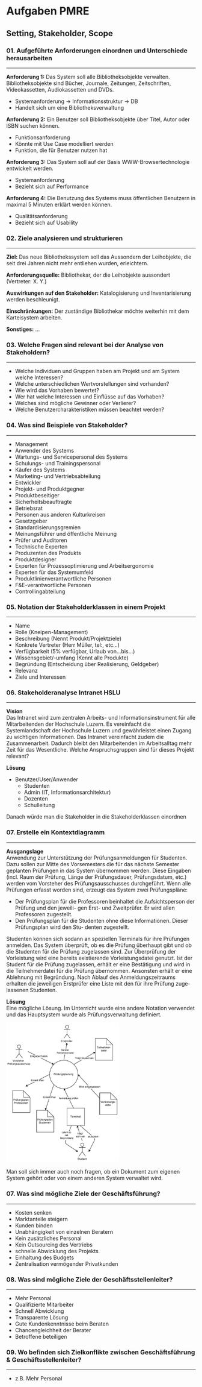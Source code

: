 # Aufgaben PMRE

## Setting, Stakeholder, Scope

### 01. Aufgeführte Anforderungen einordnen und Unterschiede herausarbeiten
---

**Anforderung 1:** Das System soll alle Bibliotheksobjekte verwalten. Bibliotheksobjekte sind Bücher, Journale, Zeitungen, Zeitschriften, Videokassetten, Audiokassetten und DVDs.

* Systemanforderung $\to$ Informationsstruktur $\to$ DB
* Handelt sich um eine Bibliotheksverwaltung

	
**Anforderung 2:** Ein Benutzer soll Bibliotheksobjekte über Titel, Autor oder ISBN suchen können.

* Funktionsanforderung
* Könnte mit Use Case modelliert werden
* Funktion, die für Benutzer nutzen hat

**Anforderung 3:** Das System soll auf der Basis WWW-Browsertechnologie entwickelt werden.

* Systemanforderung
* Bezieht sich auf Performance

**Anforderung 4:** Die Benutzung des Systems muss öffentlichen Benutzern in maximal 5 Minuten erklärt werden können.

* Qualitätsanforderung
* Bezieht sich auf Usability

### 02. Ziele analysieren und strukturieren
---

**Ziel:** Das neue Bibliothekssystem soll das Aussondern der Leihobjekte, die seit drei Jahren nicht mehr entliehen wurden, erleichtern.

**Anforderungsquelle:** Bibliothekar, der die Leihobjekte aussondert (Vertreter: X. Y.)

**Auswirkungen auf den Stakeholder:** Katalogisierung und Inventarisierung werden beschleunigt.

**Einschränkungen:** Der zuständige Bibliothekar möchte weiterhin mit dem Karteisystem arbeiten.

**Sonstiges:** ...

### 03. Welche Fragen sind relevant bei der Analyse von Stakeholdern?
---

* Welche Individuen und Gruppen haben am Projekt und am System welche Interessen?
* Welche unterschiedlichen Wertvorstellungen sind vorhanden?
* Wie wird das Vorhaben bewertet?
* Wer hat welche Interessen und Einflüsse auf das
Vorhaben?
* Welches sind mögliche Gewinner oder Verlierer?
* Welche Benutzercharakteristiken müssen beachtet werden?

### 04. Was sind Beispiele von Stakeholder?
---

* Management
* Anwender des Systems
* Wartungs- und Servicepersonal des Systems
* Schulungs- und Trainingspersonal
* Käufer des Systems
* Marketing- und Vertriebsabteilung
* Entwickler
* Projekt- und Produktgegner
* Produktbeseitiger
* Sicherheitsbeauftragte
* Betriebsrat
* Personen aus anderen Kulturkreisen
* Gesetzgeber
* Standardisierungsgremien
* Meinungsführer und öffentliche Meinung
* Prüfer und Auditoren
* Technische Experten
* Produzenten des Produkts
* Produktdesigner
* Experten für Prozessoptimierung und Arbeitsergonomie
* Experten für das Systemumfeld
* Produktlinienverantwortliche Personen
* F&E-verantwortliche Personen
* Controllingabteilung

### 05. Notation der Stakeholderklassen in einem Projekt
---

* Name
* Rolle (Kneipen-Management)
* Beschreibung (Nennt Produkt/Projektziele)
* Konkrete Vertreter (Herr Müller, tel:, etc...)
* Verfügbarkeit (5% verfügbar, Urlaub von...bis...)
* Wissensgebiet/-umfang (Kennt alle Produkte)
* Begründung (Entscheidung über Realisierung, Geldgeber)
* Relevanz
* Ziele und Interessen

### 06. Stakeholderanalyse Intranet HSLU
---

**Vision** <br>
Das Intranet wird zum zentralen Arbeits- und Informationsinstrument für alle Mitarbeitenden der Hochschule Luzern. Es vereinfacht die Systemlandschaft der Hochschule Luzern und gewährleistet einen Zugang zu wichtigen Informationen. Das Intranet vereinfacht zudem die Zusammenarbeit. Dadurch bleibt den Mitarbeitenden im Arbeitsalltag mehr Zeit für das Wesentliche.
Welche Anspruchsgruppen sind für dieses Projekt relevant?

**Lösung**

* Benutzer/User/Anwender
	* Studenten
	* Admin (IT, Informationsarchitektur)
	* Dozenten
	* Schulleitung

Danach würde man die Stakeholder in die Stakeholderklassen einordnen

### 07. Erstelle ein Kontextdiagramm
---

**Ausgangslage** <br>
Anwendung zur Unterstützung der Prüfungsanmeldungen für Studenten. Dazu sollen zur Mitte des Vorsemesters die für das nächste Semester geplanten Prüfungen in das System übernommen werden. Diese Eingaben (incl. Raum der Prüfung, Länge der Prüfungsdauer, Prüfungsdatum, etc.) werden vom Vorsteher des Prüfungsausschusses durchgeführt. Wenn alle Prüfungen erfasst worden sind, erzeugt das System zwei Prüfungspläne:
 
 * Der Prüfungsplan für die Professoren beinhaltet die Aufsichtsperson der Prüfung und den jeweili- gen Erst- und Zweitprüfer. Er wird allen Professoren zugestellt.
 * Den Prüfungsplan für die Studenten ohne diese Informationen. Dieser Prüfungsplan wird den Stu- denten zugestellt.

Studenten können sich sodann an speziellen Terminals für ihre Prüfungen anmelden. Das System überprüft, ob es die Prüfung überhaupt gibt und ob die Studenten für die Prüfung zugelassen sind. Zur Überprüfung der Vorleistung wird eine bereits existierende Vorleistungsdatei genutzt. Ist der Student für die Prüfung zugelassen, erhält er eine Bestätigung und wird in die Teilnehmerdatei für die Prüfung übernommen. Ansonsten erhält er eine Ablehnung mit Begründung. Nach Ablauf des Anmeldungszeitraums erhalten die jeweiligen Erstprüfer eine Liste mit den für ihre Prüfung zuge- lassenen Studenten.

**Lösung** <br>
Eine mögliche Lösung. Im Unterricht wurde eine andere Notation verwendet und das Hauptsystem wurde als Prüfungsverwaltung definiert.

<img src="img/kontextdiagramm.png" style="width:300px">

Man soll sich immer auch noch fragen, ob ein Dokument zum eigenen System gehört oder von einem anderen System verwaltet wird.

### 07. Was sind mögliche Ziele der Geschäftsführung?
---

* Kosten senken
* Marktanteile steigern
* Kunden binden
* Unabhängigkeit von einzelnen Beratern
* Kein zusätzliches Personal
* Kein Outsourcing des Vertriebs
* schnelle Abwicklung des Projekts
* Einhaltung des Budgets
* Zentralisation vermögender Privatkunden

### 08. Was sind mögliche Ziele der Geschäftsstellenleiter?
---

* Mehr Personal
* Qualifizierte Mitarbeiter
* Schnell Abwicklung
* Transparente Lösung
* Gute Kundenkenntnisse beim Beraten
* Chancengleichheit der Berater
* Betroffene beteiligen

### 09. Wo befinden sich Zielkonflikte zwischen Geschäftsführung & Geschäftsstellenleiter?
---

* z.B. Mehr Personal
